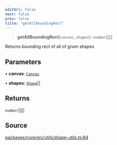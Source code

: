 ```yaml
---
editUrl: false
next: false
prev: false
title: "getAllBoundingRect"
---
```


> **getAllBoundingRect**(`canvas`, `shapes`): `number`[][]

Returns bounding rect of all of given shapes

## Parameters

• **canvas**: [`Canvas`](/api-core/classes/canvas/)

• **shapes**: [`Shape`](/api-core/classes/shape/)[]

## Returns

`number`[][]

## Source

[packages/core/src/utils/shape-utils.ts:84](https://github.com/dgmjs/dgmjs/blob/main/packages/core/src/utils/shape-utils.ts#L84)
